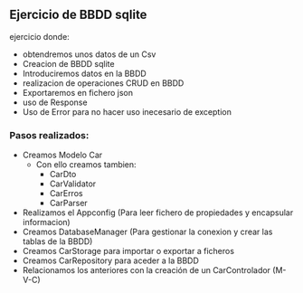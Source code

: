 ## Ejercicio de BBDD sqlite
ejercicio donde:
- obtendremos unos datos de un Csv
- Creacion de BBDD sqlite
- Introduciremos datos en la BBDD
- realizacion de operaciones CRUD en BBDD
- Exportaremos en fichero json
- uso de Response
- Uso de Error para no hacer uso inecesario de exception

### Pasos realizados:
- Creamos Modelo Car
  - Con ello creamos tambien: 
    - CarDto
    - CarValidator
    - CarErros
    - CarParser
- Realizamos el Appconfig (Para leer fichero de propiedades y encapsular informacion)
- Creamos DatabaseManager (Para gestionar la conexion y crear las tablas de la BBDD)
- Creamos CarStorage para importar o exportar a ficheros
- Creamos CarRepository para aceder a la BBDD
- Relacionamos los anteriores con la creación de un CarControlador (M-V-C)

